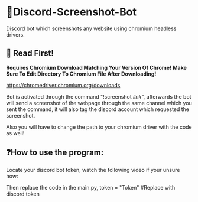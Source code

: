 # 🤖Discord-Screenshot-Bot
Discord bot which screenshots any website using chromium headless drivers. 

## 📣 Read First!
**Requires Chromium Download Matching Your Version Of Chrome!**
**Make Sure To Edit Directory To Chromium File After Downloading!**

https://chromedriver.chromium.org/downloads

Bot is activated through the command "!screenshot *link*", afterwards the bot will send a screenshot 
of the webpage through the same channel which you sent the command, it will also tag the discord account
which requested the screenshot.

Also you will have to change the path to your chromium driver with the code as well!

## ❓How to use the program:
Locate your discord bot token, watch the following video if your unsure how:

Then replace the code in the main.py,
token = "Token" #Replace with discord token
